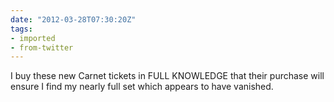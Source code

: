 ```yaml
---
date: "2012-03-28T07:30:20Z"
tags:
- imported
- from-twitter
---
```

I buy these new Carnet tickets in FULL KNOWLEDGE that their purchase will ensure I find my nearly full set which appears to have vanished.
